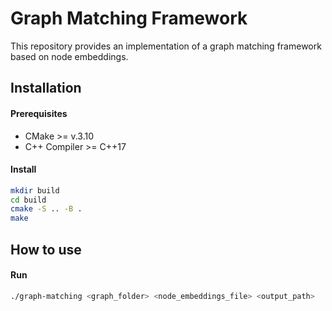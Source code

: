#  Graph Matching Framework

This repository provides an implementation of a graph matching framework based on node embeddings.

## Installation

#### Prerequisites
- CMake >= v.3.10
- C++ Compiler >= C++17

#### Install
```bash
mkdir build
cd build
cmake -S .. -B .
make
```

## How to use

#### Run
```bash
./graph-matching <graph_folder> <node_embeddings_file> <output_path>
```